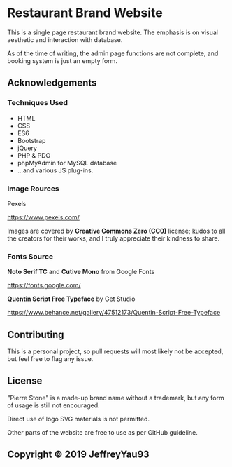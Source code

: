 # Restaurant Brand Website

This is a single page restaurant brand website. The emphasis is on visual aesthetic and interaction with database.

As of the time of writing, the admin page functions are not complete, and booking system is just an empty form.

## Acknowledgements

### Techniques Used

* HTML
* CSS
* ES6
* Bootstrap
* jQuery
* PHP & PDO
* phpMyAdmin for MySQL database
* ...and various JS plug-ins.

### Image Rources

Pexels

<https://www.pexels.com/>

Images are covered by **Creative Commons Zero (CC0)** license; kudos to all the creators for their works, and I truly appreciate their kindness to share.

### Fonts Source

**Noto Serif TC** and **Cutive Mono** from Google Fonts

<https://fonts.google.com/>

**Quentin Script Free Typeface** by Get Studio

<https://www.behance.net/gallery/47512173/Quentin-Script-Free-Typeface>

## Contributing

This is a personal project, so pull requests will most likely not be accepted, but feel free to flag any issue.

## License

"Pierre Stone" is a made-up brand name without a trademark, but any form of usage is still not encouraged.

Direct use of logo SVG materials is not permitted.

Other parts of the website are free to use as per GitHub guideline.

## Copyright &copy; 2019 JeffreyYau93
